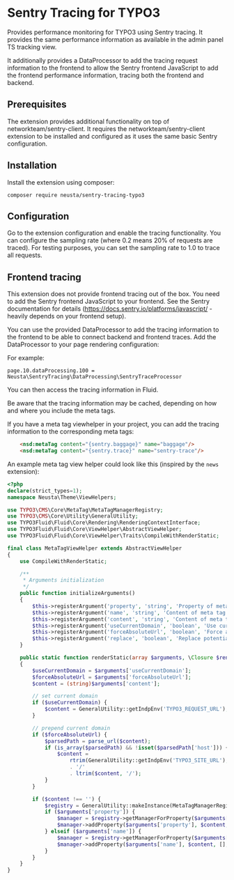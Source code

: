 # Sentry Tracing for TYPO3

Provides performance monitoring for TYPO3 using Sentry tracing.
It provides the same performance information as available in the admin
panel TS tracking view.

It additionally provides a DataProcessor to add the tracing request information
to the frontend to allow the Sentry frontend JavaScript to add the frontend performance
information, tracing both the frontend and backend.

## Prerequisites

The extension provides additional functionality on top of networkteam/sentry-client.
It requires the networkteam/sentry-client extension to be installed and configured as
it uses the same basic Sentry configuration.

## Installation

Install the extension using composer:

```
composer require neusta/sentry-tracing-typo3
```

## Configuration

Go to the extension configuration and enable the tracing functionality.
You can configure the sampling rate (where 0.2 means 20% of requests are traced).
For testing purposes, you can set the sampling rate to 1.0 to trace all requests.

## Frontend tracing

This extension does not provide frontend tracing out of the box. You need to add
the Sentry frontend JavaScript to your frontend. See the Sentry documentation for
details (https://docs.sentry.io/platforms/javascript/ - heavily depends on your
frontend setup).

You can use the provided DataProcessor to add the tracing information to the frontend to be able to connect backend and frontend traces.
Add the DataProcessor to your page rendering configuration:

For example:

```typo3_typoscript
page.10.dataProcessing.100 = Neusta\SentryTracing\DataProcessing\SentryTraceProcessor
```

You can then access the tracing information in Fluid. 

Be aware that the tracing information may be cached, depending on how and where you include the meta tags.

If you have a meta tag viewhelper
in your project, you can add the tracing information to the corresponding meta tags:

```html
    <nsd:metaTag content="{sentry.baggage}" name="baggage"/>
    <nsd:metaTag content="{sentry.trace}" name="sentry-trace"/>
```

An example meta tag view helper could look like this (inspired by the `news` extension):

```php
<?php
declare(strict_types=1);
namespace Neusta\Theme\ViewHelpers;

use TYPO3\CMS\Core\MetaTag\MetaTagManagerRegistry;
use TYPO3\CMS\Core\Utility\GeneralUtility;
use TYPO3Fluid\Fluid\Core\Rendering\RenderingContextInterface;
use TYPO3Fluid\Fluid\Core\ViewHelper\AbstractViewHelper;
use TYPO3Fluid\Fluid\Core\ViewHelper\Traits\CompileWithRenderStatic;

final class MetaTagViewHelper extends AbstractViewHelper
{
    use CompileWithRenderStatic;

    /**
     * Arguments initialization
     */
    public function initializeArguments()
    {
        $this->registerArgument('property', 'string', 'Property of meta tag', false, '', false);
        $this->registerArgument('name', 'string', 'Content of meta tag using the name attribute', false, '', false);
        $this->registerArgument('content', 'string', 'Content of meta tag', true, null, false);
        $this->registerArgument('useCurrentDomain', 'boolean', 'Use current domain', false, false);
        $this->registerArgument('forceAbsoluteUrl', 'boolean', 'Force absolut domain', false, false);
        $this->registerArgument('replace', 'boolean', 'Replace potential existing tag', false, false);
    }

    public static function renderStatic(array $arguments, \Closure $renderChildrenClosure, RenderingContextInterface $renderingContext)
    {
        $useCurrentDomain = $arguments['useCurrentDomain'];
        $forceAbsoluteUrl = $arguments['forceAbsoluteUrl'];
        $content = (string)$arguments['content'];

        // set current domain
        if ($useCurrentDomain) {
            $content = GeneralUtility::getIndpEnv('TYPO3_REQUEST_URL');
        }

        // prepend current domain
        if ($forceAbsoluteUrl) {
            $parsedPath = parse_url($content);
            if (is_array($parsedPath) && !isset($parsedPath['host'])) {
                $content =
                    rtrim(GeneralUtility::getIndpEnv('TYPO3_SITE_URL'), '/')
                    . '/'
                    . ltrim($content, '/');
            }
        }

        if ($content !== '') {
            $registry = GeneralUtility::makeInstance(MetaTagManagerRegistry::class);
            if ($arguments['property']) {
                $manager = $registry->getManagerForProperty($arguments['property']);
                $manager->addProperty($arguments['property'], $content, [], $arguments['replace'], 'property');
            } elseif ($arguments['name']) {
                $manager = $registry->getManagerForProperty($arguments['name']);
                $manager->addProperty($arguments['name'], $content, [], $arguments['replace'], 'name');
            }
        }
    }
}
```
